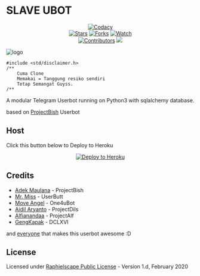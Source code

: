 # SLAVE UBOT

<p align="center">
    <a href="https://app.codacy.com/gh/IrhamFadzillah/NightCore/dashboard"> <img src="https://img.shields.io/codacy/grade/a723cb464d5a4d25be3152b5d71de82d?color=blue&logo=codacy&style=flat-square" alt="Codacy" /></a><br>
    <a href="https://github.com/IrhamFadzillah/NightCore/stargazers"> <img src="https://img.shields.io/github/stars/IrhamFadzillah/NightCore?logo=github&style=flat-square" alt="Stars" /></a>
    <a href="https://github.com/NightCore/NightCore/network/members"> <img src="https://img.shields.io/github/forks/IrhamFadzillah/NightCore?logo=github&style=flat-square" alt="Forks" /></a>
    <a href="https://github.com/IrhamFadzillah/NightCore/watchers"> <img src="https://img.shields.io/github/watchers/IrhamFadzillah/NightCore?logo=github&style=flat-square" alt="Watch" /></a><br>
    <a href="https://github.com/IrhamFadzillah/NightCore/graphs/contributors"> <img src="https://img.shields.io/github/contributors/IrhamFadzillah/NightCore?color=blue&style=flat-square" alt="Contributors" /></a>
    <a href="https://pypi.org/project/Telethon/"> <img src="https://img.shields.io/pypi/v/telethon?label=telethon&logo=pypi&logoColor=white&style=flat-square" /></a>
</p>

![logo](https://telegra.ph/file/47e27c26a72eebb354c4a.jpg)

```
#include <std/disclaimer.h>
/**
    Cuma Clone
    Memakai = Tanggung resiko sendiri
    Tetap Semangat Guyss.
/**
```

A modular Telegram Userbot running on Python3 with sqlalchemy database. 

based on [ProjectBish](https://github.com/adekmaulana/ProjectBish) Userbot
 
 ## Host
Click this button below to Deploy to Heroku
<p align="center"><a href="https://heroku.com/deploy?template=https://github.com/molana062/Slaves/tree/master"> <img src="https://www.herokucdn.com/deploy/button.png" alt="Deploy to Heroku"/></a></p>

## Credits
* [Adek Maulana](https://github.com/adekmaulana) - ProjectBish
* [Mr. Miss](https://github.com/keselekpermen69) - UserButt
* [Move Angel](https://github.com/MoveAngel) - One4uBot
* [Aidil Aryanto](https://github.com/aidilaryanto) - ProjectDils
* [Alfianandaa](https://github.com/alfianandaa) - ProjectAlf
* [GengKapak](https://github.com/GengKapak) - DCLXVI

and [everyone](https://github.com/IrhamFadzillah/NightCore/graphs/contributors) that makes this userbot awesome :D

## License
Licensed under [Raphielscape Public License](https://github.com/IrhamFadzillah/NightCore/blob/master/LICENSE) - Version 1.d, February 2020
